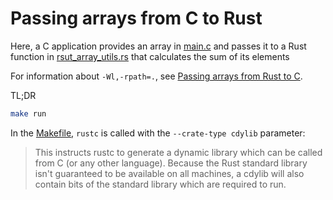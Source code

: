 # Passing arrays from C to Rust

Here, a C application provides an array in [main.c](src/main.c) and passes it to a Rust function in 
[rsut_array_utils.rs](src/rust_array_utils.rs) that calculates the sum of its elements

For information about `-Wl,-rpath=.`, see [Passing arrays from Rust to C](../send-array-to-c).

TL;DR

```bash
make run
```

In the [Makefile](Makefile), `rustc` is called with the `--crate-type cdylib` parameter:

> This instructs rustc to generate a dynamic library which can be called from 
> C (or any other language). Because the Rust standard library isn't guaranteed
> to be available on all machines, a cdylib will also contain bits of the standard
> library which are required to run.
